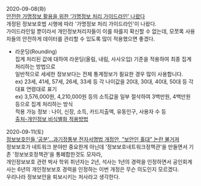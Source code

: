 2020-09-08(화)  
[안전한 가명정보 활용을 위한 ‘가명정보 처리 가이드라인’ 나왔다](https://www.boannews.com/media/view.asp?idx=90902&page=1&kind=2&search=title&find=)  
개정된 정보보호법 시행에 따라 '가명정보 처리 가이드라인'이 나왔다.  
가이드라인일 뿐이라서 개인정보처리자들이 이를 따를지 확신할 수 없는데,
모쪼록 사용자들의 안전하게 데이터를 관리할 수 있도록 많이 적용했으면 좋겠다.  
* 라운딩(Rounding)  
집계 처리된 값에 대하여 라운딩(올림, 내림, 사사오입) 기준을 적용하여 최종 집계 처리하는 방법으로  
일반적으로 세세한 정보보다는 전체 통계정보가 필요한 경우 많이 사용합니다.  
ex) 23세, 41세, 57세, 26세, 33세 등 각 나이값을 20대, 30대, 40대, 50대 등 각 대표 연령대로 표기  
ex) 3,576,000원, 4,210,000원 등의 소득값을 일부 절삭하여 3백만원, 4백만원 등으로 집계 처리하는 방식  
적용 가능 정보 : 나이, 신장, 소득, 카드지출액, 유동인구, 사용자 수 등  
[출처-개인정보 비식별화 적용방법](https://blog.softcamp.co.kr/204)  


2020-09-11(토)  
[정보보호인들 ‘공분’…과기정통부 전자서명법 개정안, ”보안인 홀대” 논란 불거져](https://www.dailysecu.com/news/articleView.html?idxno=113535)  
정보보호가 네트워크 분야만 중요한게 아닌데 '정보보호네트워크정책관'을 만들면서 기존 '정보보호정책관'을 통폐합한것도 모자라,  
개인정보보호 관련 박사 학위 취년자는 2년, 석사는 1년의 경력을 인정하면서 공인회계사는 6년의 개인정보보호 경력을 인정하는 이번 개정은 무슨 의도인지 모르겠다.  
우리나라 정보보안을 퇴보시키는 처사라고 생각한다.  
